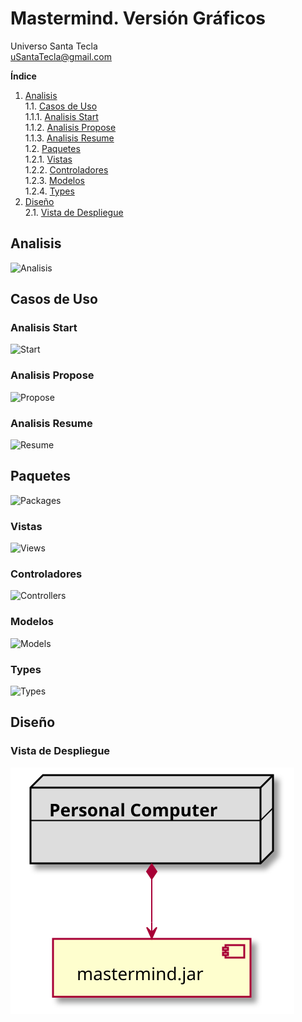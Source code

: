 # Mastermind. Versión Gráficos
Universo Santa Tecla  
[uSantaTecla@gmail.com](mailto:uSantaTecla@gmail.com)  
  
**Índice**

1. [Analisis](#analisis)  
    1.1. [Casos de Uso](#casos-de-uso)  
        1.1.1. [Analisis Start](#analisis-start)  
        1.1.2. [Analisis Propose](#analisis-propose)  
        1.1.3. [Analisis Resume](#analisis-resume)  
    1.2. [Paquetes](#paquetes)  
        1.2.1. [Vistas](#vistas)  
        1.2.2. [Controladores](#controladores)  
        1.2.3. [Modelos](#modelos)  
        1.2.4. [Types](#types)  
2. [Diseño](#diseño)  
    2.1. [Vista de Despliegue](#vista-de-despliegue)  
  

## Analisis  
![Analisis](./docs/diagrams/out/mastermind_analisis/mastermind_analisis.svg)  

## Casos de Uso  

### Analisis Start  
![Start](./docs/diagrams/out/mastermind_analisis/mastermind_analisis_usecase_start.svg)  

### Analisis Propose  
![Propose](./docs/diagrams/out/mastermind_analisis/mastermind_analisis_usecase_propose.svg)  

### Analisis Resume  
![Resume](./docs/diagrams/out/mastermind_analisis/mastermind_analisis_usecase_resume.svg)  

## Paquetes  
![Packages](./docs/diagrams/out/mastermind_analisis_packages/mastermind_analisis_packages.svg)
### Vistas  
![Views](./docs/diagrams/out/mastermind_analisis_packages/mastermind_analisis_views.svg)  

### Controladores  
![Controllers](./docs/diagrams/out/mastermind_analisis_packages/mastermind_analisis_controllers.svg)  

### Modelos  
![Models](./docs/diagrams/out/mastermind_analisis_packages/mastermind_analisis_models.svg)  

### Types  
![Types](./docs/diagrams/out/mastermind_analisis_packages/mastermind_analisis_types.svg)  

## Diseño  

### Vista de Despliegue  
![Despliegue](./docs/diagrams/out/mastermind_diseño/mastermind_diseño_despliegue.svg)  
